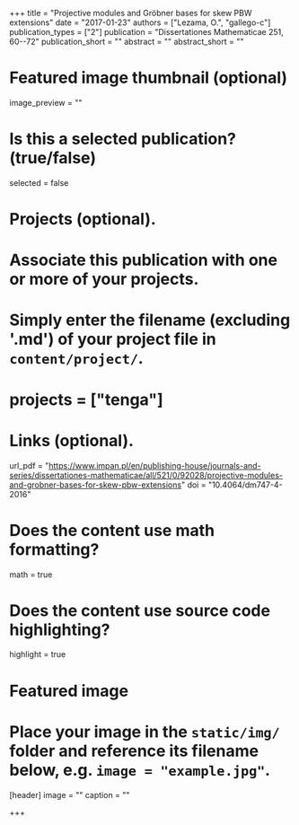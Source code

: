 +++
title = "Projective modules and Gröbner bases for skew PBW extensions"
date = "2017-01-23"
authors = ["Lezama, O.", "gallego-c"]
publication_types = ["2"]
publication = "Dissertationes Mathematicae 251, 60--72"
publication_short = ""
abstract = ""
abstract_short = ""

# Featured image thumbnail (optional)
image_preview = ""

# Is this a selected publication? (true/false)
selected = false

# Projects (optional).
#   Associate this publication with one or more of your projects.
#   Simply enter the filename (excluding '.md') of your project file in `content/project/`.
# projects = ["tenga"]

# Links (optional).
url_pdf = "https://www.impan.pl/en/publishing-house/journals-and-series/dissertationes-mathematicae/all/521/0/92028/projective-modules-and-grobner-bases-for-skew-pbw-extensions"
doi = "10.4064/dm747-4-2016"


# Does the content use math formatting?
math = true

# Does the content use source code highlighting?
highlight = true

# Featured image
# Place your image in the `static/img/` folder and reference its filename below, e.g. `image = "example.jpg"`.
[header]
image = ""
caption = ""

+++
